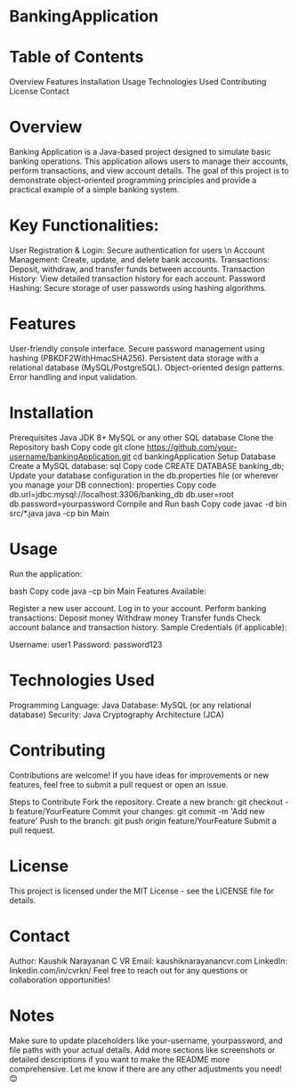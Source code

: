 # BankingApplication

# Table of Contents
Overview
Features
Installation
Usage
Technologies Used
Contributing
License
Contact
# Overview
Banking Application is a Java-based project designed to simulate basic banking operations. This application allows users to manage their accounts, perform transactions, and view account details. The goal of this project is to demonstrate object-oriented programming principles and provide a practical example of a simple banking system.

# Key Functionalities:
User Registration & Login: Secure authentication for users \n
Account Management: Create, update, and delete bank accounts.
Transactions: Deposit, withdraw, and transfer funds between accounts.
Transaction History: View detailed transaction history for each account.
Password Hashing: Secure storage of user passwords using hashing algorithms.
# Features
User-friendly console interface.
Secure password management using hashing (PBKDF2WithHmacSHA256).
Persistent data storage with a relational database (MySQL/PostgreSQL).
Object-oriented design patterns.
Error handling and input validation.
# Installation
Prerequisites
Java JDK 8+
MySQL or any other SQL database
Clone the Repository
bash
Copy code
git clone https://github.com/your-username/bankingApplication.git
cd bankingApplication
Setup Database
Create a MySQL database:
sql
Copy code
CREATE DATABASE banking_db;
Update your database configuration in the db.properties file (or wherever you manage your DB connection):
properties
Copy code
db.url=jdbc:mysql://localhost:3306/banking_db
db.user=root
db.password=yourpassword
Compile and Run
bash
Copy code
javac -d bin src/*.java
java -cp bin Main
# Usage
Run the application:

bash
Copy code
java -cp bin Main
Features Available:

Register a new user account.
Log in to your account.
Perform banking transactions:
Deposit money
Withdraw money
Transfer funds
Check account balance and transaction history.
Sample Credentials (if applicable):

Username: user1
Password: password123
# Technologies Used
Programming Language: Java
Database: MySQL (or any relational database)
Security: Java Cryptography Architecture (JCA)
# Contributing
Contributions are welcome! If you have ideas for improvements or new features, feel free to submit a pull request or open an issue.

Steps to Contribute
Fork the repository.
Create a new branch: git checkout -b feature/YourFeature
Commit your changes: git commit -m 'Add new feature'
Push to the branch: git push origin feature/YourFeature
Submit a pull request.
# License
This project is licensed under the MIT License - see the LICENSE file for details.

# Contact
Author: Kaushik Narayanan C VR
Email: kaushiknarayanancvr.com
LinkedIn: linkedin.com/in/cvrkn/
Feel free to reach out for any questions or collaboration opportunities!

# Notes
Make sure to update placeholders like your-username, yourpassword, and file paths with your actual details.
Add more sections like screenshots or detailed descriptions if you want to make the README more comprehensive.
Let me know if there are any other adjustments you need! 😊
